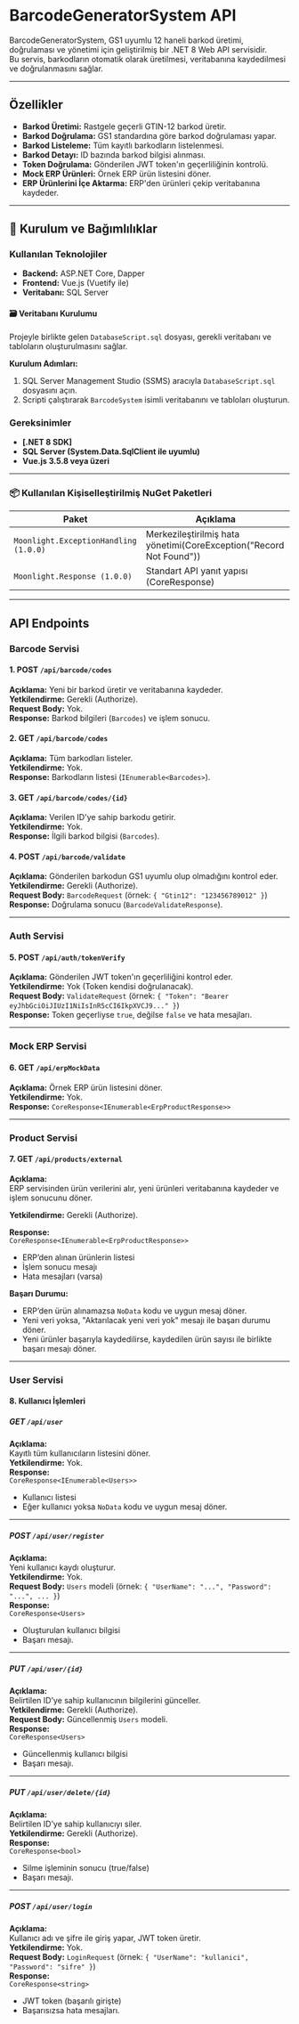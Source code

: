 # BarcodeGeneratorSystem API

BarcodeGeneratorSystem, GS1 uyumlu 12 haneli barkod üretimi, doğrulaması ve yönetimi için geliştirilmiş bir .NET 8 Web API servisidir.  
Bu servis, barkodların otomatik olarak üretilmesi, veritabanına kaydedilmesi ve doğrulanmasını sağlar.

---

## Özellikler

- **Barkod Üretimi:** Rastgele geçerli GTIN-12 barkod üretir.  
- **Barkod Doğrulama:** GS1 standardına göre barkod doğrulaması yapar.  
- **Barkod Listeleme:** Tüm kayıtlı barkodların listelenmesi.  
- **Barkod Detayı:** ID bazında barkod bilgisi alınması.  
- **Token Doğrulama:** Gönderilen JWT token'ın geçerliliğinin kontrolü.  
- **Mock ERP Ürünleri:** Örnek ERP ürün listesini döner.  
- **ERP Ürünlerini İçe Aktarma:** ERP'den ürünleri çekip veritabanına kaydeder.

---

## 🔧 Kurulum ve Bağımlılıklar

### Kullanılan Teknolojiler
- **Backend:** ASP.NET Core, Dapper
- **Frontend:** Vue.js (Vuetify ile)
- **Veritabanı:** SQL Server


#### 🗃 Veritabanı Kurulumu  
Projeyle birlikte gelen `DatabaseScript.sql` dosyası, gerekli veritabanı ve tabloların oluşturulmasını sağlar.

**Kurulum Adımları:**
1. SQL Server Management Studio (SSMS) aracıyla `DatabaseScript.sql` dosyasını açın.  
2. Scripti çalıştırarak `BarcodeSystem` isimli veritabanını ve tabloları oluşturun.

### Gereksinimler

- **[.NET 8 SDK]**
- **SQL Server (System.Data.SqlClient ile uyumlu)**
- **Vue.js 3.5.8 veya üzeri**

---

### 📦 Kullanılan Kişiselleştirilmiş NuGet Paketleri

| Paket | Açıklama |
|-------|----------|
| `Moonlight.ExceptionHandling (1.0.0)` | Merkezileştirilmiş hata yönetimi(CoreException("Record Not Found")) |
| `Moonlight.Response (1.0.0)` | Standart API yanıt yapısı (CoreResponse) |


---

## API Endpoints

### Barcode Servisi

#### 1. POST `/api/barcode/codes`

**Açıklama:** Yeni bir barkod üretir ve veritabanına kaydeder.  
**Yetkilendirme:** Gerekli (Authorize).  
**Request Body:** Yok.  
**Response:** Barkod bilgileri (`Barcodes`) ve işlem sonucu.

#### 2. GET `/api/barcode/codes`

**Açıklama:** Tüm barkodları listeler.  
**Yetkilendirme:** Yok.  
**Response:** Barkodların listesi (`IEnumerable<Barcodes>`).

#### 3. GET `/api/barcode/codes/{id}`

**Açıklama:** Verilen ID'ye sahip barkodu getirir.  
**Yetkilendirme:** Yok.  
**Response:** İlgili barkod bilgisi (`Barcodes`).

#### 4. POST `/api/barcode/validate`

**Açıklama:** Gönderilen barkodun GS1 uyumlu olup olmadığını kontrol eder.  
**Yetkilendirme:** Gerekli (Authorize).  
**Request Body:** `BarcodeRequest` (örnek: `{ "Gtin12": "123456789012" }`)  
**Response:** Doğrulama sonucu (`BarcodeValidateResponse`).

---

### Auth Servisi

#### 5. POST `/api/auth/tokenVerify`

**Açıklama:** Gönderilen JWT token'ın geçerliliğini kontrol eder.  
**Yetkilendirme:** Yok (Token kendisi doğrulanacak).  
**Request Body:** `ValidateRequest` (örnek: `{ "Token": "Bearer eyJhbGciOiJIUzI1NiIsInR5cCI6IkpXVCJ9..." }`)  
**Response:** Token geçerliyse `true`, değilse `false` ve hata mesajları.

---

### Mock ERP Servisi

#### 6. GET `/api/erpMockData`

**Açıklama:** Örnek ERP ürün listesini döner.  
**Yetkilendirme:** Yok.  
**Response:** `CoreResponse<IEnumerable<ErpProductResponse>>`

---

### Product Servisi
#### 7. GET `/api/products/external`

**Açıklama:**  
ERP servisinden ürün verilerini alır, yeni ürünleri veritabanına kaydeder ve işlem sonucunu döner.

**Yetkilendirme:** Gerekli (Authorize).

**Response:**  
`CoreResponse<IEnumerable<ErpProductResponse>>`  
- ERP’den alınan ürünlerin listesi  
- İşlem sonucu mesajı  
- Hata mesajları (varsa)

**Başarı Durumu:**  
- ERP’den ürün alınamazsa `NoData` kodu ve uygun mesaj döner.  
- Yeni veri yoksa, "Aktarılacak yeni veri yok" mesajı ile başarı durumu döner.  
- Yeni ürünler başarıyla kaydedilirse, kaydedilen ürün sayısı ile birlikte başarı mesajı döner.

---

### User Servisi

#### 8. Kullanıcı İşlemleri

##### GET `/api/user`

**Açıklama:**  
Kayıtlı tüm kullanıcıların listesini döner.  
**Yetkilendirme:** Yok.  
**Response:**  
`CoreResponse<IEnumerable<Users>>`  
- Kullanıcı listesi  
- Eğer kullanıcı yoksa `NoData` kodu ve uygun mesaj döner.

---

##### POST `/api/user/register`

**Açıklama:**  
Yeni kullanıcı kaydı oluşturur.  
**Yetkilendirme:** Yok.  
**Request Body:** `Users` modeli (örnek: `{ "UserName": "...", "Password": "...", ... }`)  
**Response:**  
`CoreResponse<Users>`  
- Oluşturulan kullanıcı bilgisi  
- Başarı mesajı.

---

##### PUT `/api/user/{id}`

**Açıklama:**  
Belirtilen ID’ye sahip kullanıcının bilgilerini günceller.  
**Yetkilendirme:** Gerekli (Authorize).  
**Request Body:** Güncellenmiş `Users` modeli.  
**Response:**  
`CoreResponse<Users>`  
- Güncellenmiş kullanıcı bilgisi  
- Başarı mesajı.

---

##### PUT `/api/user/delete/{id}`

**Açıklama:**  
Belirtilen ID’ye sahip kullanıcıyı siler.  
**Yetkilendirme:** Gerekli (Authorize).  
**Response:**  
`CoreResponse<bool>`  
- Silme işleminin sonucu (true/false)  
- Başarı mesajı.

---

##### POST `/api/user/login`

**Açıklama:**  
Kullanıcı adı ve şifre ile giriş yapar, JWT token üretir.  
**Yetkilendirme:** Yok.  
**Request Body:** `LoginRequest` (örnek: `{ "UserName": "kullanici", "Password": "sifre" }`)  
**Response:**  
`CoreResponse<string>`  
- JWT token (başarılı girişte)  
- Başarısızsa hata mesajları.




